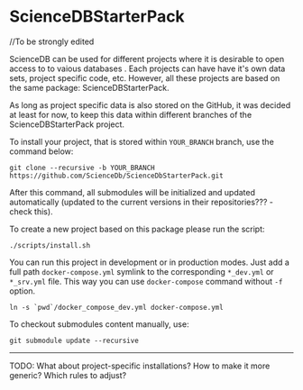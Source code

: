 # ScienceDBStarterPack

//To be strongly edited

ScienceDB can be used for different projects where it is desirable to open access to to vaious databases . 
Each projects can have have it's own data sets, project specific code, etc. However, 
all these projects are based on the same package: ScienceDBStarterPack.

As long as project specific data is also stored on the GitHub, it was decided at least for now, 
to keep this data within different branches of the ScienceDBStarterPack project.    

To install your project, that is stored within `YOUR_BRANCH` branch, use the command below: 

```
git clone --recursive -b YOUR_BRANCH https://github.com/ScienceDb/ScienceDbStarterPack.git
```

After this command, all submodules will be initialized and updated automatically (updated to the current 
versions in their repositories??? - check this).


To create a new project based on this package please run the script:
```
./scripts/install.sh
```

You can run this project in development or in production modes. Just add 
a full path `docker-compose.yml` symlink to the corresponding `*_dev.yml` or `*_srv.yml` file.
This way you can use `docker-compose` command without `-f` option.

```
ln -s `pwd`/docker_compose_dev.yml docker-compose.yml
```


To checkout submodules content manually, use:
```
git submodule update --recursive
```

*****
TODO: What about project-specific installations? How to make it more generic?
Which rules to adjust? 
